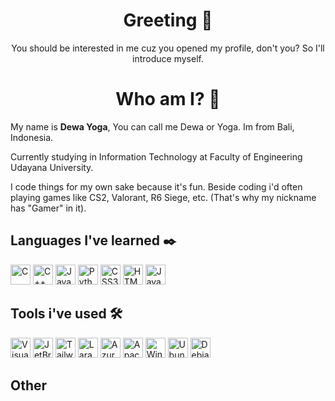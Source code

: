<h1 align="center">Greeting 👋</h1>

<p align="center">You should be interested in me cuz you opened my profile, don't you? So I'll introduce myself.</p>

<h1 align="center">Who am I? 🤨</h1>
<p>My name is <b>Dewa Yoga</b>, You can call me Dewa or Yoga. Im from Bali, Indonesia.</p>

<p>Currently studying in Information Technology at Faculty of Engineering Udayana University.</p>
<p>I code things for my own sake because it's fun. Beside coding i'd often playing games like CS2, Valorant, R6 Siege, etc. (That's why my nickname has "Gamer" in it).</p>

<h2>Languages I've learned ✒️</h2>
<div>
  <a target="_blank" rel="noopener noreferrer" href="https://en.wikipedia.org/wiki/C_(programming_language)"><img src="https://cdn.jsdelivr.net/gh/devicons/devicon@latest/icons/c/c-original.svg" alt="C" height="32px"></a>
  <img src="https://cdn.jsdelivr.net/gh/devicons/devicon@latest/icons/cplusplus/cplusplus-original.svg" alt="C++" height="32px">
  <img src="https://cdn.jsdelivr.net/gh/devicons/devicon@latest/icons/java/java-original.svg" alt="Java" height="32px">
  <img src="https://cdn.jsdelivr.net/gh/devicons/devicon@latest/icons/python/python-original.svg" alt="Python" height="32px">
  <img src="https://cdn.jsdelivr.net/gh/devicons/devicon@latest/icons/css3/css3-original.svg" alt="CSS3" height="32px">
  <img src="https://cdn.jsdelivr.net/gh/devicons/devicon@latest/icons/html5/html5-original.svg" alt="HTML5" height="32px">
  <img src="https://cdn.jsdelivr.net/gh/devicons/devicon@latest/icons/javascript/javascript-original.svg" alt="JavaScript" height="32px">
</div>

<h2>Tools i've used 🛠️</h2>

<div>
  <img src="https://cdn.jsdelivr.net/gh/devicons/devicon@latest/icons/vscode/vscode-original.svg" alt="Visual Studio Code" height="32px">
  <img src="https://cdn.jsdelivr.net/gh/devicons/devicon@latest/icons/jetbrains/jetbrains-original.svg" alt="JetBrains" height="32px">
  <img src="https://cdn.jsdelivr.net/gh/devicons/devicon@latest/icons/tailwindcss/tailwindcss-original.svg" alt="Tailwind" height="32px">
  <img src="https://cdn.jsdelivr.net/gh/devicons/devicon@latest/icons/laravel/laravel-original.svg" alt="Laravel" height="32px">
  <img src="https://cdn.jsdelivr.net/gh/devicons/devicon@latest/icons/azure/azure-original.svg" alt="Azure" height="32px">
  <img src="https://cdn.jsdelivr.net/gh/devicons/devicon@latest/icons/apache/apache-original.svg" alt="Apache" height="32px">
  <img src="https://cdn.jsdelivr.net/gh/devicons/devicon@latest/icons/windows11/windows11-original.svg" alt="Windows" height="32px">
  <img src="https://cdn.jsdelivr.net/gh/devicons/devicon@latest/icons/ubuntu/ubuntu-original.svg" alt="Ubuntu" height="32px">
  <img src="https://cdn.jsdelivr.net/gh/devicons/devicon@latest/icons/debian/debian-original.svg" alt="Debian" height="32px">
</div>

<h2>Other</h2>





<!--
**DewaYoGamer/DewaYoGamer** is a ✨ _special_ ✨ repository because its `README.md` (this file) appears on your GitHub profile.

Here are some ideas to get you started:

- 🔭 I’m currently working on ...
- 🌱 I’m currently learning ...
- 👯 I’m looking to collaborate on ...
- 🤔 I’m looking for help with ...
- 💬 Ask me about ...
- 📫 How to reach me: ...
- 😄 Pronouns: ...
- ⚡ Fun fact: ...
-->
